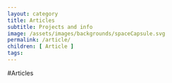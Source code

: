 ```yaml
---
layout: category
title: Articles
subtitle: Projects and info
image: /assets/images/backgrounds/spaceCapsule.svg
permalink: /article/
children: [ Article ]
tags:
---
```

#Articles
